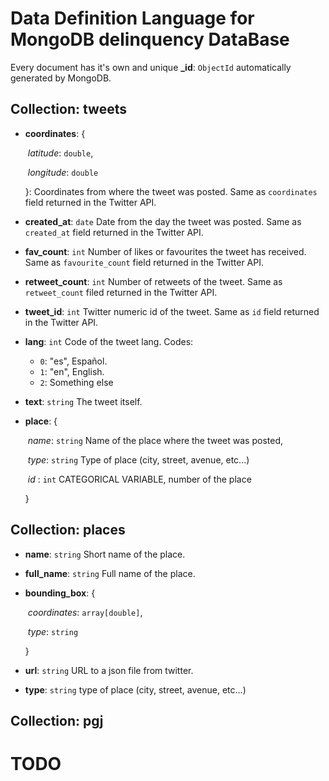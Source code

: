 # Data Definition Language for MongoDB delinquency DataBase

Every document has it's own and unique **_id**: `ObjectId` automatically generated by MongoDB.

## Collection: tweets

- **coordinates**: {

  ​	*latitude*: `double`,

  ​	*longitude*: `double`

  }: Coordinates from where the tweet was posted. Same as `coordinates` field returned in the Twitter API.

- **created_at**: `date` Date from the day the tweet was posted. Same as `created_at` field returned in the Twitter API.

- **fav_count**: `int` Number of likes or favourites the tweet has received. Same as `favourite_count` field returned in the Twitter API.

- **retweet_count**: `int` Number of retweets of the tweet. Same as `retweet_count` filed returned in the Twitter API.

- **tweet_id**: `int` Twitter numeric id of the tweet. Same as `id` field returned in the Twitter API.

- **lang**: `int` Code of the tweet lang. Codes:

  - `0`: "es", Español.
  - `1`: "en", English.
  - `2`: Something else

- **text**: `string` The tweet itself.

- **place**: {

  ​	_name_: `string` Name of the place where the tweet was posted,

  ​	*type*: `string` Type of place (city, street, avenue, etc...)

  ​	*id* : `int` CATEGORICAL VARIABLE, number of the place

  }

## Collection: places

- **name**: `string` Short name of the place.

- **full_name**: `string` Full name of the place.

- **bounding_box**: {

  ​	*coordinates*: `array[double]`,

  ​	*type*: `string`

  }

- **url**: `string` URL to a json file from twitter.

- **type**: `string` type of place (city, street, avenue, etc...)

## Collection: pgj

# TODO

